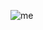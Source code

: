 
![me](https://user-images.githubusercontent.com/62459983/227521448-9080cf3c-67b6-4880-b569-1e7776ac4199.gif)
